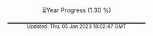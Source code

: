 <p align="center">
⏳Year Progress (1.30 %) <br>
▁▁▁▁▁▁▁▁▁▁▁▁▁▁▁▁▁▁▁▁▁▁▁▁▁▁▁▁▁▁ <br>
<sub>Updated: Thu, 05 Jan 2023 18:02:47 GMT</sub>
</p>

